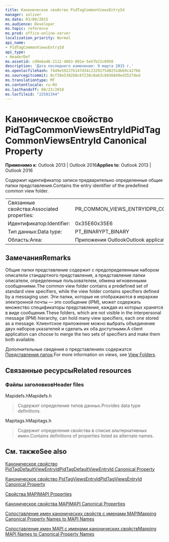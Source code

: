 ```yaml
---
title: Каноническое свойство PidTagCommonViewsEntryId
manager: soliver
ms.date: 03/09/2015
ms.audience: Developer
ms.topic: reference
ms.prod: office-online-server
localization_priority: Normal
api_name:
- PidTagCommonViewsEntryId
api_type:
- HeaderDef
ms.assetid: cd9e6a46-2112-4663-891e-5e57b22c0950
description: 'Дата последнего изменения: 9 марта 2015 г.'
ms.openlocfilehash: 7449e59227b147d34c2329175d0251dbb9c427b6
ms.sourcegitcommit: 0cf39e5382b8c6f236c8a63c6036849ed3527ded
ms.translationtype: MT
ms.contentlocale: ru-RU
ms.lasthandoff: 08/23/2018
ms.locfileid: "22581344"
---
```

# <a name="pidtagcommonviewsentryid-canonical-property"></a><span data-ttu-id="4cf30-103">Каноническое свойство PidTagCommonViewsEntryId</span><span class="sxs-lookup"><span data-stu-id="4cf30-103">PidTagCommonViewsEntryId Canonical Property</span></span>

  
  
<span data-ttu-id="4cf30-104">**Применимо к**: Outlook 2013 | Outlook 2016</span><span class="sxs-lookup"><span data-stu-id="4cf30-104">**Applies to**: Outlook 2013 | Outlook 2016</span></span> 
  
<span data-ttu-id="4cf30-105">Содержит идентификатор записи предварительно определенные общие папки представления.</span><span class="sxs-lookup"><span data-stu-id="4cf30-105">Contains the entry identifier of the predefined common view folder.</span></span> 
  
|||
|:-----|:-----|
|<span data-ttu-id="4cf30-106">Связанные свойства:</span><span class="sxs-lookup"><span data-stu-id="4cf30-106">Associated properties:</span></span>  <br/> |<span data-ttu-id="4cf30-107">PR_COMMON_VIEWS_ENTRYID</span><span class="sxs-lookup"><span data-stu-id="4cf30-107">PR_COMMON_VIEWS_ENTRYID</span></span>  <br/> |
|<span data-ttu-id="4cf30-108">Идентификатор:</span><span class="sxs-lookup"><span data-stu-id="4cf30-108">Identifier:</span></span>  <br/> |<span data-ttu-id="4cf30-109">0x35E6</span><span class="sxs-lookup"><span data-stu-id="4cf30-109">0x35E6</span></span>  <br/> |
|<span data-ttu-id="4cf30-110">Тип данных:</span><span class="sxs-lookup"><span data-stu-id="4cf30-110">Data type:</span></span>  <br/> |<span data-ttu-id="4cf30-111">PT_BINARY</span><span class="sxs-lookup"><span data-stu-id="4cf30-111">PT_BINARY</span></span>  <br/> |
|<span data-ttu-id="4cf30-112">Область:</span><span class="sxs-lookup"><span data-stu-id="4cf30-112">Area:</span></span>  <br/> |<span data-ttu-id="4cf30-113">Приложения Outlook</span><span class="sxs-lookup"><span data-stu-id="4cf30-113">Outlook application</span></span>  <br/> |
   
## <a name="remarks"></a><span data-ttu-id="4cf30-114">Замечания</span><span class="sxs-lookup"><span data-stu-id="4cf30-114">Remarks</span></span>

<span data-ttu-id="4cf30-115">Общие папки представление содержит с предопределенным набором описатели стандартного представления, а представление папки описатели, определенные пользователем, обмена мгновенными сообщениями.</span><span class="sxs-lookup"><span data-stu-id="4cf30-115">The common view folder contains a predefined set of standard view specifiers, while the view folder contains specifiers defined by a messaging user.</span></span> <span data-ttu-id="4cf30-116">Эти папки, которые не отображаются в иерархии электронной почты — это сообщение (IPM), может содержать множество спецификаторы представления, каждая из которых хранятся в виде сообщения.</span><span class="sxs-lookup"><span data-stu-id="4cf30-116">These folders, which are not visible in the interpersonal message (IPM) hierarchy, can hold many view specifiers, each one stored as a message.</span></span> <span data-ttu-id="4cf30-117">Клиентское приложение можно выбрать объединение двух наборов указателей и сделать их оба доступными.</span><span class="sxs-lookup"><span data-stu-id="4cf30-117">A client application can choose to merge the two sets of specifiers and make them both available.</span></span> 
  
<span data-ttu-id="4cf30-118">Дополнительные сведения о представлениях содержатся [Представления папок](mapi-view-folders.md).</span><span class="sxs-lookup"><span data-stu-id="4cf30-118">For more information on views, see [View Folders](mapi-view-folders.md).</span></span>
  
## <a name="related-resources"></a><span data-ttu-id="4cf30-119">Связанные ресурсы</span><span class="sxs-lookup"><span data-stu-id="4cf30-119">Related resources</span></span>

### <a name="header-files"></a><span data-ttu-id="4cf30-120">Файлы заголовков</span><span class="sxs-lookup"><span data-stu-id="4cf30-120">Header files</span></span>

<span data-ttu-id="4cf30-121">Mapidefs.h</span><span class="sxs-lookup"><span data-stu-id="4cf30-121">Mapidefs.h</span></span>
  
> <span data-ttu-id="4cf30-122">Содержит определения типов данных.</span><span class="sxs-lookup"><span data-stu-id="4cf30-122">Provides data type definitions.</span></span>
    
<span data-ttu-id="4cf30-123">Mapitags.h</span><span class="sxs-lookup"><span data-stu-id="4cf30-123">Mapitags.h</span></span>
  
> <span data-ttu-id="4cf30-124">Содержит определения свойства в списке альтернативных имен.</span><span class="sxs-lookup"><span data-stu-id="4cf30-124">Contains definitions of properties listed as alternate names.</span></span>
    
## <a name="see-also"></a><span data-ttu-id="4cf30-125">См. также</span><span class="sxs-lookup"><span data-stu-id="4cf30-125">See also</span></span>



[<span data-ttu-id="4cf30-126">Каноническое свойство PidTagDefaultViewEntryId</span><span class="sxs-lookup"><span data-stu-id="4cf30-126">PidTagDefaultViewEntryId Canonical Property</span></span>](pidtagdefaultviewentryid-canonical-property.md)
  
[<span data-ttu-id="4cf30-127">Каноническое свойство PidTagViewsEntryId</span><span class="sxs-lookup"><span data-stu-id="4cf30-127">PidTagViewsEntryId Canonical Property</span></span>](pidtagviewsentryid-canonical-property.md)


[<span data-ttu-id="4cf30-128">Свойства MAPI</span><span class="sxs-lookup"><span data-stu-id="4cf30-128">MAPI Properties</span></span>](mapi-properties.md)
  
[<span data-ttu-id="4cf30-129">Каноническое свойства MAPI</span><span class="sxs-lookup"><span data-stu-id="4cf30-129">MAPI Canonical Properties</span></span>](mapi-canonical-properties.md)
  
[<span data-ttu-id="4cf30-130">Сопоставление имен канонических свойств с именами MAPI</span><span class="sxs-lookup"><span data-stu-id="4cf30-130">Mapping Canonical Property Names to MAPI Names</span></span>](mapping-canonical-property-names-to-mapi-names.md)
  
[<span data-ttu-id="4cf30-131">Сопоставление имен MAPI с именами канонических свойств</span><span class="sxs-lookup"><span data-stu-id="4cf30-131">Mapping MAPI Names to Canonical Property Names</span></span>](mapping-mapi-names-to-canonical-property-names.md)

